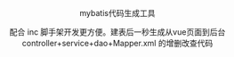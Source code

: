 
<p align="center">    
    mybatis代码生成工具
</p>
<p align="center">    
    配合 inc 脚手架开发更方便。建表后一秒生成从vue页面到后台controller+service+dao+Mapper.xml 的增删改查代码
</p>


